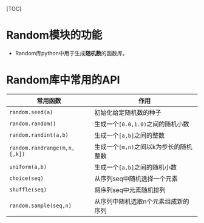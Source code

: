 [TOC]
# Random模块的功能
* Random库python中用于生成**随机数**的函数库。

# Random库中常用的API

常用函数 | 作用
---|---
`random.seed(a)` | 初始化给定随机数的种子
`random.random()` | 生成一个`[0.0,1.0)`之间的随机小数
`random.randint(a,b)`|生成一个`[a,b]`之间的整数
`random.randrange(m,n,[,k])`|生成一个`[m,n)`之间以k为步长的随机整数
`uniform(a,b)`|生成一个`[a,b]`之间的随机小数
`choice(seq)`|从序列seq中随机选择一个元素
`shuffle(seq)`|将序列seq中元素随机排列
`random.sample(seq,n)`|从序列中随机选取n个元素组成新的序列


